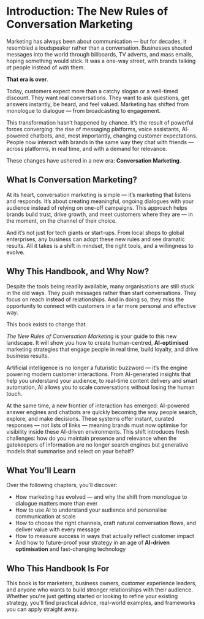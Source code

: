 # Introduction: The New Rules of Conversation Marketing

Marketing has always been about communication — but for decades, it resembled a loudspeaker rather than a conversation. Businesses shouted messages into the world through billboards, TV adverts, and mass emails, hoping something would stick. It was a one-way street, with brands talking *at* people instead of *with* them.

**That era is over**.

Today, customers expect more than a catchy slogan or a well-timed discount. They want real conversations. They want to ask questions, get answers instantly, be heard, and feel valued. Marketing has shifted from monologue to dialogue — from broadcasting to engagement.

This transformation hasn’t happened by chance. It’s the result of powerful forces converging: the rise of messaging platforms, voice assistants, AI-powered chatbots, and, most importantly, changing customer expectations. People now interact with brands in the same way they chat with friends — across platforms, in real time, and with a demand for relevance.

These changes have ushered in a new era: **Conversation Marketing**.

## What Is Conversation Marketing?

At its heart, conversation marketing is simple — it’s marketing that listens and responds. It’s about creating meaningful, ongoing dialogues with your audience instead of relying on one-off campaigns. This approach helps brands build trust, drive growth, and meet customers where they are — in the moment, on the channel of their choice.

And it’s not just for tech giants or start-ups. From local shops to global enterprises, any business can adopt these new rules and see dramatic results. All it takes is a shift in mindset, the right tools, and a willingness to evolve.

## Why This Handbook, and Why Now?

Despite the tools being readily available, many organisations are still stuck in the old ways. They push messages rather than start conversations. They focus on reach instead of relationships. And in doing so, they miss the opportunity to connect with customers in a far more personal and effective way.

This book exists to change that.

*The New Rules of Conversation Marketing* is your guide to this new landscape. It will show you how to create human-centred, **AI-optimised** marketing strategies that engage people in real time, build loyalty, and drive business results.

Artificial intelligence is no longer a futuristic buzzword — it’s the engine powering modern customer interactions. From AI-generated insights that help you understand your audience, to real-time content delivery and smart automation, AI allows you to scale conversations without losing the human touch.

At the same time, a new frontier of interaction has emerged: AI-powered answer engines and chatbots are quickly becoming the way people search, explore, and make decisions. These systems offer instant, curated responses — not lists of links — meaning brands must now optimise for visibility inside these AI-driven environments. This shift introduces fresh challenges: how do you maintain presence and relevance when the gatekeepers of information are no longer search engines but generative models that summarise and select on your behalf?

## What You’ll Learn

Over the following chapters, you’ll discover:

* How marketing has evolved — and why the shift from monologue to dialogue matters more than ever
* How to use AI to understand your audience and personalise communication at scale
* How to choose the right channels, craft natural conversation flows, and deliver value with every message
* How to measure success in ways that actually reflect customer impact
* And how to future-proof your strategy in an age of **AI-driven optimisation** and fast-changing technology

## Who This Handbook Is For

This book is for marketers, business owners, customer experience leaders, and anyone who wants to build stronger relationships with their audience. Whether you're just getting started or looking to refine your existing strategy, you'll find practical advice, real-world examples, and frameworks you can apply straight away.

